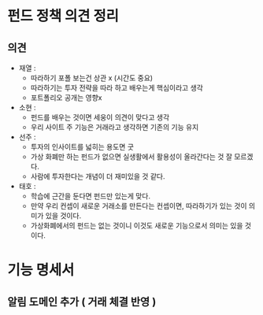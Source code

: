 # 펀드 정책 의견 정리

## 의견

- 재열 :
    - 따라하기 포폴 보는건 상관 x (시간도 중요)
    - 따라하기는 투자 전략을 따라 하고 배우는게 핵심이라고 생각
    - 포트폴리오 공개는 영향x
- 소현 :
    - 펀드를 배우는 것이면 세웅이 의견이 맞다고 생각
    - 우리 사이트 주 기능은 거래라고 생각하면 기존의 기능 유지
- 선주 :
    - 투자의 인사이트를 넓히는 용도면 굿
    - 가상 화폐만 하는 펀드가 없으면 실생활에서 활용성이 올라간다는 것 잘 모르겠다.
    - 사람에 투자한다는 개념이 더 재미있을 것 같다.
- 태호 :
    - 학습에 근간을 둔다면 펀드만 있는게 맞다.
    - 만약 우리 컨셉이 새로운 거래소를 만든다는 컨셉이면, 따라하기가 있는 것이 의미가 있을 것이다.
    - 가상화폐에서의 펀드는 없는 것이니 이것도 새로운 기능으로서 의미는 있을 것이다.

# 기능 명세서

## 알림 도메인 추가 ( 거래 체결 반영 )
